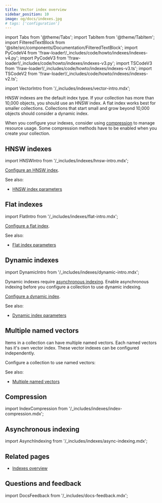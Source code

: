 ```yaml
---
title: Vector index overview
sidebar_position: 10
image: og/docs/indexes.jpg
# tags: ['configuration']
---
```


import Tabs from '@theme/Tabs';
import TabItem from '@theme/TabItem';
import FilteredTextBlock from '@site/src/components/Documentation/FilteredTextBlock';
import PyCodeV4 from '!!raw-loader!/_includes/code/howto/indexes/indexes-v4.py';
import PyCodeV3 from '!!raw-loader!/_includes/code/howto/indexes/indexes-v3.py';
import TSCodeV3 from '!!raw-loader!/_includes/code/howto/indexes/indexes-v3.ts';
import TSCodeV2 from '!!raw-loader!/_includes/code/howto/indexes/indexes-v2.ts';

import VectorIntro from '/_includes/indexes/vector-intro.mdx';

<VectorIntro/>

HNSW indexes are the default index type. If your collection has more than 10,000 objects, you should use an HNSW index. A flat index works best for smaller collections. Collections that start small and grow beyond 10,000 objects should consider a dynamic index.

When you configure your indexes, consider using [compression](#compression) to manage resource usage. Some compression methods have to be enabled when you create your collection.

## HNSW indexes

import HNSWIntro from '/_includes/indexes/hnsw-intro.mdx';

<HNSWIntro/>

[Configure an HNSW index](/developers/weaviate/configuration/indexing/hnsw-indexes.md).

See also:

 - [HNSW index parameters](/developers/weaviate/config-refs/schema/vector-index#hnsw-index-parameters)

## Flat indexes

import FlatIntro from '/_includes/indexes/flat-intro.mdx';

<FlatIntro/>

[Configure a flat index](/developers/weaviate/configuration/indexing/flat-indexes.md).

See also:

- [Flat index parameters](/developers/weaviate/config-refs/schema/vector-index#flat-indexes)

## Dynamic indexes

import DynamicIntro from '/_includes/indexes/dynamic-intro.mdx';

<DynamicIntro/>

Dynamic indexes require [asynchronous indexing](/developers/weaviate/config-refs/schema/vector-index#asynchronous-indexing). Enable asynchronous indexing before you configure a collection to use dynamic indexing.

[Configure a dynamic index](/developers/weaviate/configuration/indexing/dynamic-indexes.md).

See also:

- [Dynamic index parameters](/developers/weaviate/config-refs/schema/vector-index#dynamic-index-parameters)

## Multiple named vectors

Items in a collection can have multiple named vectors. Each named vectors has it's own vector index. These vector indexes can be configured independently.

Configure a collection to use named vectors:

<Tabs groupId="languages">
  <TabItem value="py" label="Python Client v4">
    <FilteredTextBlock
      text={PyCodeV4}
      startMarker="# START EnableMulti"
      endMarker="# END EnableMulti"
      language="py"
    />
  </TabItem>
  <TabItem value="py3" label="Python Client v3">
    <FilteredTextBlock
      text={PyCodeV3}
        startMarker="# START EnableMulti"
        endMarker="# END EnableMulti"
        language="py"
    />
  </TabItem>
  <TabItem value="js" label="JS/TS Client v3">
    <FilteredTextBlock
      text={TSCodeV3}
        startMarker="// START EnableMulti"
        endMarker="// END EnableMulti"
        language="js"
    />
  </TabItem>
  <TabItem value="js2" label="JS/TS Client v2">
    <FilteredTextBlock
      text={TSCodeV2}
        startMarker="// START EnableMulti"
        endMarker="// END EnableMulti"
        language="js"
    />
  </TabItem>
</Tabs>

See also:

- [Multiple named vectors](/developers/weaviate/config-refs/schema/multi-vector)

## Compression

import IndexCompression from '/_includes/indexes/index-compression.mdx';

<IndexCompression/>

## Asynchronous indexing

import AsynchIndexing from '/_includes/indexes/async-indexing.mdx';

<AsynchIndexing/>

## Related pages

- [Indexes overview](/developers/weaviate/starter-guides/managing-resources/indexing)

## Questions and feedback

import DocsFeedback from '/_includes/docs-feedback.mdx';

<DocsFeedback/>